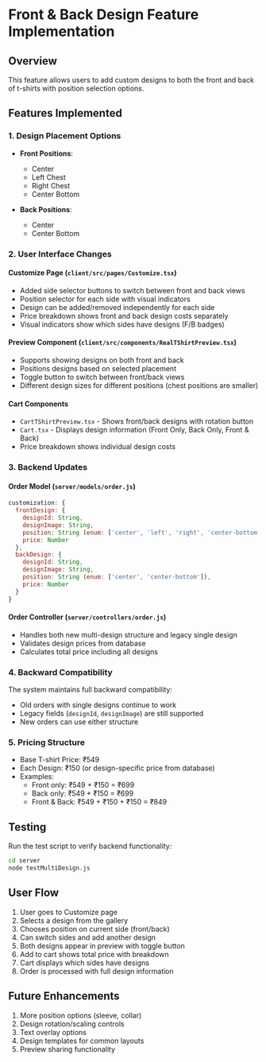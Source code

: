 # Front & Back Design Feature Implementation

## Overview
This feature allows users to add custom designs to both the front and back of t-shirts with position selection options.

## Features Implemented

### 1. Design Placement Options
- **Front Positions**:
  - Center
  - Left Chest
  - Right Chest  
  - Center Bottom

- **Back Positions**:
  - Center
  - Center Bottom

### 2. User Interface Changes

#### Customize Page (`client/src/pages/Customize.tsx`)
- Added side selector buttons to switch between front and back views
- Position selector for each side with visual indicators
- Design can be added/removed independently for each side
- Price breakdown shows front and back design costs separately
- Visual indicators show which sides have designs (F/B badges)

#### Preview Component (`client/src/components/RealTShirtPreview.tsx`)
- Supports showing designs on both front and back
- Positions designs based on selected placement
- Toggle button to switch between front/back views
- Different design sizes for different positions (chest positions are smaller)

#### Cart Components
- `CartTShirtPreview.tsx` - Shows front/back designs with rotation button
- `Cart.tsx` - Displays design information (Front Only, Back Only, Front & Back)
- Price breakdown shows individual design costs

### 3. Backend Updates

#### Order Model (`server/models/order.js`)
```javascript
customization: {
  frontDesign: {
    designId: String,
    designImage: String,
    position: String (enum: ['center', 'left', 'right', 'center-bottom']),
    price: Number
  },
  backDesign: {
    designId: String,
    designImage: String,
    position: String (enum: ['center', 'center-bottom']),
    price: Number
  }
}
```

#### Order Controller (`server/controllers/order.js`)
- Handles both new multi-design structure and legacy single design
- Validates design prices from database
- Calculates total price including all designs

### 4. Backward Compatibility
The system maintains full backward compatibility:
- Old orders with single designs continue to work
- Legacy fields (`designId`, `designImage`) are still supported
- New orders can use either structure

### 5. Pricing Structure
- Base T-shirt Price: ₹549
- Each Design: ₹150 (or design-specific price from database)
- Examples:
  - Front only: ₹549 + ₹150 = ₹699
  - Back only: ₹549 + ₹150 = ₹699
  - Front & Back: ₹549 + ₹150 + ₹150 = ₹849

## Testing
Run the test script to verify backend functionality:
```bash
cd server
node testMultiDesign.js
```

## User Flow
1. User goes to Customize page
2. Selects a design from the gallery
3. Chooses position on current side (front/back)
4. Can switch sides and add another design
5. Both designs appear in preview with toggle button
6. Add to cart shows total price with breakdown
7. Cart displays which sides have designs
8. Order is processed with full design information

## Future Enhancements
1. More position options (sleeve, collar)
2. Design rotation/scaling controls
3. Text overlay options
4. Design templates for common layouts
5. Preview sharing functionality
